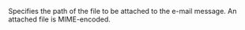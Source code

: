 Specifies the path of the file to be attached to the e-mail message. An attached file
is MIME-encoded.
